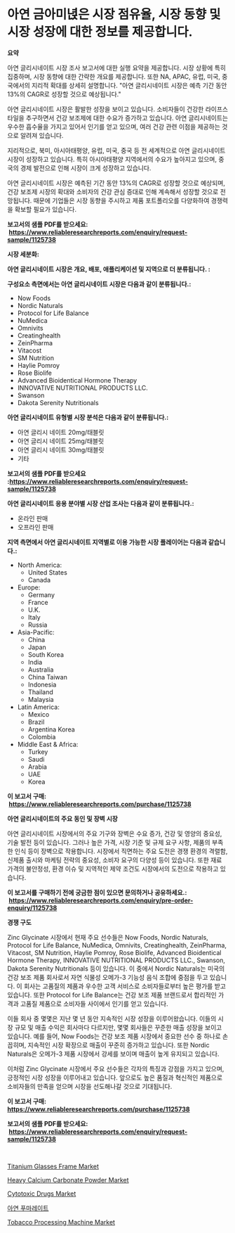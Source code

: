 <p><h1>아연 금아미녅은 시장 점유율, 시장 동향 및 시장 성장에 대한 정보를 제공합니다.</h1></p><p><strong>요약</strong></p>
<p><p>아연 글리시네이트 시장 조사 보고서에 대한 실행 요약을 제공합니다. 시장 상황에 특히 집중하며, 시장 동향에 대한 간략한 개요를 제공합니다. 또한 NA, APAC, 유럽, 미국, 중국에서의 지리적 확대를 상세히 설명합니다. "아연 글리시네이트 시장은 예측 기간 동안 13%의 CAGR로 성장할 것으로 예상됩니다."</p><p>아연 글리시네이트 시장은 활발한 성장을 보이고 있습니다. 소비자들이 건강한 라이프스타일을 추구하면서 건강 보조제에 대한 수요가 증가하고 있습니다. 아연 글리시네이트는 우수한 흡수율을 가지고 있어서 인기를 얻고 있으며, 여러 건강 관련 이점을 제공하는 것으로 알려져 있습니다.</p><p>지리적으로, 북미, 아시아태평양, 유럽, 미국, 중국 등 전 세계적으로 아연 글리시네이트 시장이 성장하고 있습니다. 특히 아시아태평양 지역에서의 수요가 높아지고 있으며, 중국의 경제 발전으로 인해 시장이 크게 성장하고 있습니다.</p><p>아연 글리시네이트 시장은 예측된 기간 동안 13%의 CAGR로 성장할 것으로 예상되며, 건강 보조제 시장의 확대와 소비자의 건강 관심 증대로 인해 계속해서 성장할 것으로 전망됩니다. 때문에 기업들은 시장 동향을 주시하고 제품 포트폴리오를 다양화하여 경쟁력을 확보할 필요가 있습니다.</p></p>
<p><strong>보고서의 샘플 PDF를 받으세요: &nbsp;<a href="https://www.reliableresearchreports.com/enquiry/request-sample/1125738">https://www.reliableresearchreports.com/enquiry/request-sample/1125738</a></strong></p>
<p><strong>시장 세분화:</strong></p>
<p><strong> 아연 글리시네이트 시장은 개요, 배포, 애플리케이션 및 지역으로 더 분류됩니다. :</strong></p>
<p><strong>구성요소 측면에서는 아연 글리시네이트 시장은 다음과 같이 분류됩니다.:</strong></p>
<p><ul><li>Now Foods</li><li>Nordic Naturals</li><li>Protocol for Life Balance</li><li>NuMedica</li><li>Omnivits</li><li>Creatinghealth</li><li>ZeinPharma</li><li>Vitacost</li><li>SM Nutrition</li><li>Haylie Pomroy</li><li>Rose Biolife</li><li>Advanced Bioidentical Hormone Therapy</li><li>INNOVATIVE NUTRITIONAL PRODUCTS LLC.</li><li>Swanson</li><li>Dakota Serenity Nutritionals</li></ul></p>
<p><strong> 아연 글리시네이트 유형별 시장 분석은 다음과 같이 분류됩니다.:</strong></p>
<p><ul><li>아연 글리시 네이트 20mg/태블릿</li><li>아연 글리시 네이트 25mg/태블릿</li><li>아연 글리시 네이트 30mg/태블릿</li><li>기타</li></ul></p>
<p><strong>보고서의 샘플 PDF를 받으세요 :<a href="https://www.reliableresearchreports.com/enquiry/request-sample/1125738">https://www.reliableresearchreports.com/enquiry/request-sample/1125738</a></strong></p>
<p><strong> 아연 글리시네이트 응용 분야별 시장 산업 조사는 다음과 같이 분류됩니다.:</strong></p>
<p><ul><li>온라인 판매</li><li>오프라인 판매</li></ul></p>
<p><strong>지역 측면에서 아연 글리시네이트 지역별로 이용 가능한 시장 플레이어는 다음과 같습니다.:</strong></p>
<p><ul>
    <li>
        North America:
        <ul>
            <li>United States</li>
            <li>Canada</li>
        </ul>
    </li>
    <li>
        Europe:
        <ul>
            <li>Germany</li>
            <li>France</li>
            <li>U.K.</li>
            <li>Italy</li>
            <li>Russia</li>
        </ul>
    </li>
    <li>
        Asia-Pacific:
        <ul>
            <li>China</li>
            <li>Japan</li>
            <li>South Korea</li>
            <li>India</li>
            <li>Australia</li>
            <li>China Taiwan</li>
            <li>Indonesia</li>
            <li>Thailand</li>
            <li>Malaysia</li>
        </ul>
    </li>
    <li>
        Latin America:
        <ul>
            <li>Mexico</li>
            <li>Brazil</li>
            <li>Argentina Korea</li>
            <li>Colombia</li>
        </ul>
    </li>
    <li>
        Middle East & Africa:
        <ul>
            <li>Turkey</li>
            <li>Saudi</li>
            <li>Arabia</li>
            <li>UAE</li>
            <li>Korea</li>
        </ul>
    </li>
    </ul></p>
<p><strong>이 보고서 구매: &nbsp;<a href="https://www.reliableresearchreports.com/purchase/1125738">https://www.reliableresearchreports.com/purchase/1125738</a></strong></p>
<p><strong>아연 글리시네이트의 주요 동인 및 장벽 시장</strong></p>
<p><p>아연 글리시네이트 시장에서의 주요 기구와 장벽은 수요 증가, 건강 및 영양의 중요성, 기술 발전 등이 있습니다. 그러나 높은 가격, 시장 기준 및 규제 요구 사항, 제품의 부족한 인식 등이 장벽으로 작용합니다. 시장에서 직면하는 주요 도전은 경쟁 환경의 격렬함, 신제품 출시와 마케팅 전략의 중요성, 소비자 요구의 다양성 등이 있습니다. 또한 재료 가격의 불안정성, 환경 이슈 및 지역적인 제약 조건도 시장에서의 도전으로 작용하고 있습니다.</p></p>
<p><strong>이 보고서를 구매하기 전에 궁금한 점이 있으면 문의하거나 공유하세요.: &nbsp;<a href="https://www.reliableresearchreports.com/enquiry/pre-order-enquiry/1125738">https://www.reliableresearchreports.com/enquiry/pre-order-enquiry/1125738</a></strong></p>
<p><strong>경쟁 구도</strong></p>
<p><p>Zinc Glycinate 시장에서 현재 주요 선수들은 Now Foods, Nordic Naturals, Protocol for Life Balance, NuMedica, Omnivits, Creatinghealth, ZeinPharma, Vitacost, SM Nutrition, Haylie Pomroy, Rose Biolife, Advanced Bioidentical Hormone Therapy, INNOVATIVE NUTRITIONAL PRODUCTS LLC., Swanson, Dakota Serenity Nutritionals 등이 있습니다. 이 중에서 Nordic Naturals는 미국의 건강 보조 제품 회사로서 자연 식물성 오메가-3 기능성 음식 조합에 중점을 두고 있습니다. 이 회사는 고품질의 제품과 우수한 고객 서비스로 소비자들로부터 높은 평가를 받고 있습니다. 또한 Protocol for Life Balance는 건강 보조 제품 브랜드로서 합리적인 가격과 고품질 제품으로 소비자들 사이에서 인기를 얻고 있습니다.</p><p>이들 회사 중 몇몇은 지난 몇 년 동안 지속적인 시장 성장을 이루어왔습니다. 이들의 시장 규모 및 매출 수익은 회사마다 다르지만, 몇몇 회사들은 꾸준한 매출 성장을 보이고 있습니다. 예를 들어, Now Foods는 건강 보조 제품 시장에서 중요한 선수 중 하나로 손꼽히며, 지속적인 시장 확장으로 매출이 꾸준히 증가하고 있습니다. 또한 Nordic Naturals은 오메가-3 제품 시장에서 강세를 보이며 매출이 높게 유지되고 있습니다.</p><p>이처럼 Zinc Glycinate 시장에서 주요 선수들은 각자의 특징과 강점을 가지고 있으며, 긍정적인 시장 성장을 이루어내고 있습니다. 앞으로도 높은 품질과 혁신적인 제품으로 소비자들의 만족을 얻으며 시장을 선도해나갈 것으로 기대됩니다.</p></p>
<p><strong>이 보고서 구매: &nbsp; <a href="https://www.reliableresearchreports.com/purchase/1125738">https://www.reliableresearchreports.com/purchase/1125738</a></strong></p>
<p><strong>보고서의 샘플 PDF를 받으세요: &nbsp;<a href="https://www.reliableresearchreports.com/enquiry/request-sample/1125738">https://www.reliableresearchreports.com/enquiry/request-sample/1125738</a></strong><strong></strong></p>
<p>&nbsp;</p>
<p><p><a href="https://view.publitas.com/reportprime-1/titanium-glasses-frame-market-size-2023-2030-global-industrial-analysis-key-geographical-regions-market-share-top-key-players-product-types-and-forecast-research-report/">Titanium Glasses Frame Market</a></p><p><a href="https://issuu.com/reportprime-2/docs/heavy-calcium-carbonate-powder-market-size-2030.pp">Heavy Calcium Carbonate Powder Market</a></p><p><a href="https://view.publitas.com/reportprime-1/cytotoxic-drugs-market-research-report-the-key-to-successful-business-strategy-forecasted-for-period-from-2023-2030/">Cytotoxic Drugs Market</a></p><p><a href="https://github.com/vs2869dizt0/Market-Research-Report-List-1/blob/main/4034779189563.md">아연 푸마레이트</a></p><p><a href="https://issuu.com/reportprime-2/docs/tobacco-processing-machine-market-size-2030.pptx">Tobacco Processing Machine Market</a></p></p>